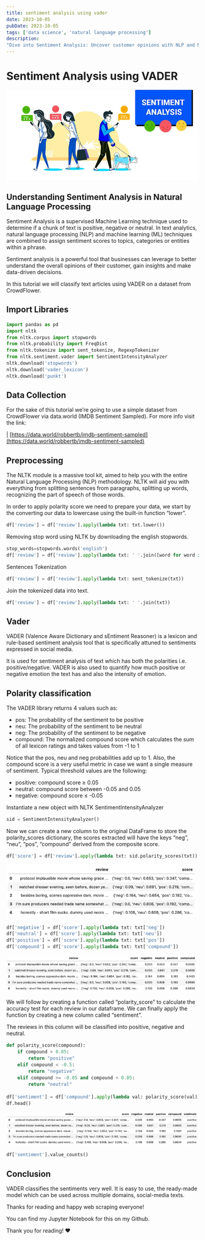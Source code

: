 ```yaml
---
title: sentiment analysis using vader
date: 2023-10-05
pubDate: 2023-10-05
tags: ['data science', 'natural language processing']
description:
"Dive into Sentiment Analysis: Uncover customer opinions with NLP and ML. Use VADER for text classification and data-driven insights."
---
```


# Sentiment Analysis using VADER

![Alt text](/images/sentiment-analysis-using-vader.png)

## Understanding Sentiment Analysis in Natural Language Processing

Sentiment Analysis is a supervised Machine Learning technique used to determine if a chunk of text
is positive, negative or neutral. In text analytics, natural language processing (NLP) and machine
learning (ML) techniques are combined to assign sentiment scores to topics, categories or entities
within a phrase.

Sentiment analysis is a powerful tool that businesses can leverage to better understand the overall
opinions of their customer, gain insights and make data-driven decisions.

In this tutorial we will classify text articles using VADER on a dataset from CrowdFlower.

## Import Libraries

```python
import pandas as pd
import nltk
from nltk.corpus import stopwords
from nltk.probability import FreqDist
from nltk.tokenize import sent_tokenize, RegexpTokenizer
from nltk.sentiment.vader import SentimentIntensityAnalyzer
nltk.download('stopwords')
nltk.download('vader_lexicon')
nltk.download('punkt')
```

## Data Collection

For the sake of this tutorial we’re going to use a simple dataset from CrowdFlower via data.world
(IMDB Sentiment Sampled). For more info visit the link:

|
[https://data.world/robbertb/imdb-sentiment-sampled](https://data.world/robbertb/imdb-sentiment-sampled)

## Preprocessing

The NLTK module is a massive tool kit, aimed to help you with the entire Natural Language Processing
(NLP) methodology. NLTK will aid you with everything from splitting sentences from paragraphs,
splitting up words, recognizing the part of speech of those words.

In order to apply polarity score we need to prepare your data, we start by the converting our data
to lowercase using the built-in function “lower”.

```python
df['review'] = df['review'].apply(lambda txt: txt.lower())

```

Removing stop word using NLTK by downloading the english stopwords.

```python
stop_words=stopwords.words('english')
df['review'] = df['review'].apply(lambda txt: ' '.join([word for word in txt.split() if word not in stop_words]))

```

Sentences Tokenization

```python
df['review'] = df['review'].apply(lambda txt: sent_tokenize(txt))
```

Join the tokenized data into text.

```python
df['review'] = df['review'].apply(lambda txt: ' '.join(txt))
```

## Vader

VADER (Valence Aware Dictionary and sEntiment Reasoner) is a lexicon and rule-based sentiment
analysis tool that is specifically attuned to sentiments expressed in social media.

It is used for sentiment analysis of text which has both the polarities i.e. positive/negative.
VADER is also used to quantify how much positive or negative emotion the text has and also the
intensity of emotion.

## Polarity classification

The VADER library returns 4 values such as:

- pos: The probability of the sentiment to be positive
- neu: The probability of the sentiment to be neutral
- neg: The probability of the sentiment to be negative
- compound: The normalized compound score which calculates the sum of all lexicon ratings and takes
  values from -1 to 1

Notice that the pos, neu and neg probabilities add up to 1. Also, the compound score is a very
useful metric in case we want a single measure of sentiment. Typical threshold values are the
following:

- positive: compound score ≥ 0.05
- neutral: compound score between -0.05 and 0.05
- negative: compound score ≤ -0.05

Instantiate a new object with NLTK SentimentIntensityAnalyzer

```python
sid = SentimentIntensityAnalyzer()
```

Now we can create a new column to the original DataFrame to store the polarity_scores dictionary,
the scores extracted will have the keys “neg”, “neu”, “pos”, “compound” derived from the composite
score.

```python
df['score'] = df['review'].apply(lambda txt: sid.polarity_scores(txt))
```

![Alt text](/images/sentiment-analysis-vader-1.png)

```python
df['negative'] = df['score'].apply(lambda txt: txt['neg'])
df['neutral'] = df['score'].apply(lambda txt: txt['neu'])
df['positive'] = df['score'].apply(lambda txt: txt['pos'])
df['compound'] = df['score'].apply(lambda txt: txt['compound'])
```

![Alt text](/images/sentiment-analysis-vader-2.png)

We will follow by creating a function called “polarity_score” to calculate the accuracy test for
each review in our dataframe. We can finally apply the function by creating a new column called
“sentiment”.

The reviews in this column will be classified into positive, negative and neutral.

```python
def polarity_score(compound):
    if compound > 0.05:
        return "positive"
    elif compound < -0.5:
        return "negative"
    elif compound >= -0.05 and compound < 0.05:
        return "neutral"

df['sentiment'] = df['compound'].apply(lambda val: polarity_score(val))
df.head()
```

![Alt text](/images/sentiment-analysis-vader-3.png)

```python
df['sentiment'].value_counts()
```

## Conclusion

VADER classifies the sentiments very well. It is easy to use, the ready-made model which can be used
across multiple domains, social-media texts.

Thanks for reading and happy web scraping everyone!

You can find my Jupyter Notebook for this on my Github.

Thank you for reading! ❤️
